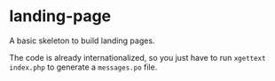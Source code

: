 landing-page
============

A basic skeleton to build landing pages. 

The code is already internationalized, so you just have to run `xgettext index.php` to generate a `messages.po` file.
